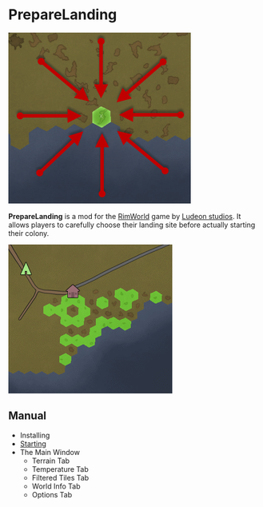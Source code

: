 PrepareLanding
==============

![logo](assets/preview.png)

**PrepareLanding** is a mod for the [RimWorld](https://rimworldgame.com/) game by [Ludeon studios](https://ludeon.com/blog/). It allows players to carefully choose their landing site before actually starting their colony.

![tiles blinking](assets/tiles_blink.gif)

Manual
------

* Installing
* [Starting](starting.md)
* The Main Window
    * Terrain Tab
    * Temperature Tab
    * Filtered Tiles Tab
    * World Info Tab
    * Options Tab
    

